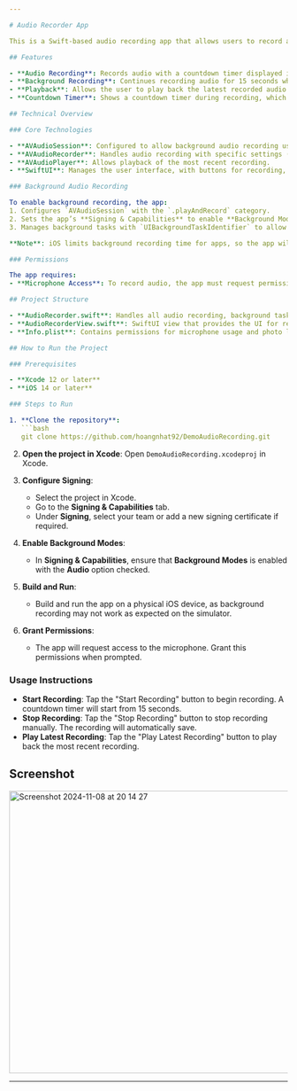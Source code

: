 ```yaml
---

# Audio Recorder App

This is a Swift-based audio recording app that allows users to record audio, automatically save the recording, and play back the latest recording. The app supports background recording for a limited time (up to 15 seconds) when it moves to the background. This functionality is achieved using `AVAudioSession`, `AVAudioRecorder`, and `AVAudioPlayer`.

## Features

- **Audio Recording**: Records audio with a countdown timer displayed in the app.
- **Background Recording**: Continues recording audio for 15 seconds when the app moves to the background, then automatically stops and saves the recording.
- **Playback**: Allows the user to play back the latest recorded audio.
- **Countdown Timer**: Shows a countdown timer during recording, which stops the recording after 15 seconds if not manually stopped.

## Technical Overview

### Core Technologies

- **AVAudioSession**: Configured to allow background audio recording using the `.playAndRecord` category and specific category options.
- **AVAudioRecorder**: Handles audio recording with specific settings (AAC encoding, 12 kHz sample rate, etc.).
- **AVAudioPlayer**: Allows playback of the most recent recording.
- **SwiftUI**: Manages the user interface, with buttons for recording, stopping, and playing back audio.

### Background Audio Recording

To enable background recording, the app:
1. Configures `AVAudioSession` with the `.playAndRecord` category.
2. Sets the app’s **Signing & Capabilities** to enable **Background Modes** with the **Audio** option.
3. Manages background tasks with `UIBackgroundTaskIdentifier` to allow continued operation when the app moves to the background.

**Note**: iOS limits background recording time for apps, so the app will only record for up to 15 seconds after entering the background, then automatically stops and saves the recording.

### Permissions

The app requires:
- **Microphone Access**: To record audio, the app must request permission to access the microphone.

## Project Structure

- **AudioRecorder.swift**: Handles all audio recording, background task management, and playback functionality.
- **AudioRecorderView.swift**: SwiftUI view that provides the UI for recording and playing audio, displaying a countdown timer during recording.
- **Info.plist**: Contains permissions for microphone usage and photo library access.

## How to Run the Project

### Prerequisites

- **Xcode 12 or later**
- **iOS 14 or later**

### Steps to Run

1. **Clone the repository**:
   ```bash
   git clone https://github.com/hoangnhat92/DemoAudioRecording.git
   ```

2. **Open the project in Xcode**:
   Open `DemoAudioRecording.xcodeproj` in Xcode.

3. **Configure Signing**:
   - Select the project in Xcode.
   - Go to the **Signing & Capabilities** tab.
   - Under **Signing**, select your team or add a new signing certificate if required.

4. **Enable Background Modes**:
   - In **Signing & Capabilities**, ensure that **Background Modes** is enabled with the **Audio** option checked.

5. **Build and Run**:
   - Build and run the app on a physical iOS device, as background recording may not work as expected on the simulator.

6. **Grant Permissions**:
   - The app will request access to the microphone. Grant this permissions when prompted.

### Usage Instructions

- **Start Recording**: Tap the "Start Recording" button to begin recording. A countdown timer will start from 15 seconds.
- **Stop Recording**: Tap the "Stop Recording" button to stop recording manually. The recording will automatically save.
- **Play Latest Recording**: Tap the "Play Latest Recording" button to play back the most recent recording.

## Screenshot
<img width="510" alt="Screenshot 2024-11-08 at 20 14 27" src="https://github.com/user-attachments/assets/d4c5c75e-5bae-4118-afe7-ea90de7e35bb">




---
```

